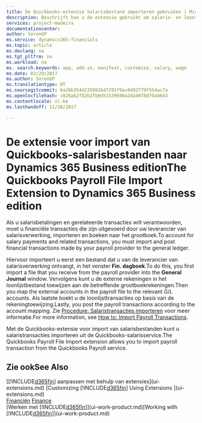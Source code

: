 ```yaml
---
title: De Quickbooks-extensie Salarisbestand importeren gebruiken | Microsoft Docs
description: Beschrijft hoe u de extensie gebruikt om salaris- en loontransacties te importeren uit de salarisservice van Quickbooks.
services: project-madeira
documentationcenter: 
author: SorenGP
ms.service: dynamics365-financials
ms.topic: article
ms.devlang: na
ms.tgt_pltfrm: na
ms.workload: na
ms. search.keywords: app, add-in, manifest, customize, salary, wage
ms.date: 03/29/2017
ms.author: SorenGP
ms.translationtype: HT
ms.sourcegitcommit: ba26b354d235981bd7291f9ac6402779f554ac7a
ms.openlocfilehash: c826ab2f82b2fb0d53339690a2da4978d79ab643
ms.contentlocale: nl-be
ms.lasthandoff: 11/10/2017

---
```

# <a name="the-quickbooks-payroll-file-import-extension-to-dynamics-365-business-edition"></a><span data-ttu-id="2649d-103">De extensie voor import van Quickbooks-salarisbestanden naar Dynamics 365 Business edition</span><span class="sxs-lookup"><span data-stu-id="2649d-103">The Quickbooks Payroll File Import Extension to Dynamics 365 Business edition</span></span> 
<span data-ttu-id="2649d-104">Als u salarisbetalingen en gerelateerde transacties wilt verantwoorden, moet u financiële transacties die zijn uitgevoerd door uw leverancier van salarisverwerking, importeren en boeken naar het grootboek.</span><span class="sxs-lookup"><span data-stu-id="2649d-104">To account for salary payments and related transactions, you must import and post financial transactions made by your payroll provider to the general ledger.</span></span>

<span data-ttu-id="2649d-105">Hiervoor importeert u eerst een bestand dat u van de leverancier van salarisverwerking ontvangt, in het venster **Fin. dagboek**.</span><span class="sxs-lookup"><span data-stu-id="2649d-105">To do this, you first import a file that you receive from the payroll provider into the **General Journal** window.</span></span> <span data-ttu-id="2649d-106">Vervolgens kunt u de externe rekeningen in het loonlijstbestand toewijzen aan de betreffende grootboekrekeningen.</span><span class="sxs-lookup"><span data-stu-id="2649d-106">Then you map the external accounts in the payroll file to the relevant G/L accounts.</span></span> <span data-ttu-id="2649d-107">Als laatste boekt u de loonlijsttransacties op basis van de rekeningtoewijzing.</span><span class="sxs-lookup"><span data-stu-id="2649d-107">Lastly, you post the payroll transactions according to the account mapping.</span></span> <span data-ttu-id="2649d-108">Zie [Procedure: Salaristransacties importeren](finance-how-import-payroll-transactions.md) voor meer informatie.</span><span class="sxs-lookup"><span data-stu-id="2649d-108">For more information, see [How to: Import Payroll Transactions](finance-how-import-payroll-transactions.md).</span></span>

<span data-ttu-id="2649d-109">Met de Quickbooks-extensie voor import van salarisbestanden kunt u salaristransacties importeren uit de Quickbooks-salarisservice.</span><span class="sxs-lookup"><span data-stu-id="2649d-109">The Quickbooks Payroll File Import extension allows you to import payroll transaction from the Quickbooks Payroll service.</span></span>

## <a name="see-also"></a><span data-ttu-id="2649d-110">Zie ook</span><span class="sxs-lookup"><span data-stu-id="2649d-110">See Also</span></span>
<span data-ttu-id="2649d-111">[[!INCLUDE[d365fin](includes/d365fin_md.md)] aanpassen met behulp van extensies](ui-extensions.md)  </span><span class="sxs-lookup"><span data-stu-id="2649d-111">[Customizing [!INCLUDE[d365fin](includes/d365fin_md.md)] Using Extensions ](ui-extensions.md)  </span></span>  
<span data-ttu-id="2649d-112">[Financiën](finance.md)  </span><span class="sxs-lookup"><span data-stu-id="2649d-112">[Finance](finance.md)  </span></span>  
<span data-ttu-id="2649d-113">[Werken met [!INCLUDE[d365fin](includes/d365fin_md.md)]](ui-work-product.md)</span><span class="sxs-lookup"><span data-stu-id="2649d-113">[Working with [!INCLUDE[d365fin](includes/d365fin_md.md)]](ui-work-product.md)</span></span>

